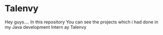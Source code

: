 # Talenvy
Hey guys....
In this repository You can see the projects which i had done in my Java development Intern ay Talenvy
